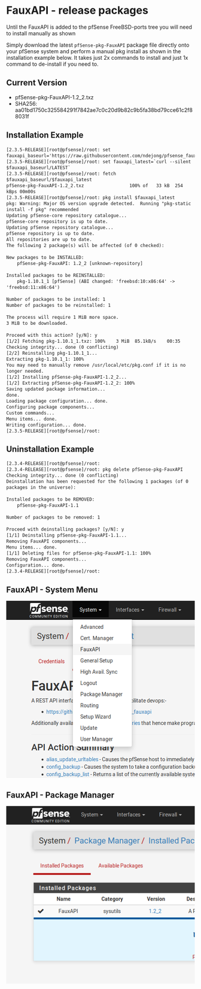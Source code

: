# FauxAPI - release packages

Until the FauxAPI is added to the pfSense FreeBSD-ports tree you will need to 
install manually as shown

Simply download the latest `pfSense-pkg-FauxAPI` package file directly onto 
your pfSense system and perform a manual pkg install as shown in the
installation example below.  It takes just 2x commands to install and just 1x
command to de-install if you need to.

## Current Version
 - pfSense-pkg-FauxAPI-1.2_2.txz
 - SHA256: aa01bd1750c325584291f7842ae7c0c20d9b82c9b5fa38bd79cce61c2f88031f

## Installation Example
```
[2.3.5-RELEASE][root@pfsense]/root: set fauxapi_baseurl='https://raw.githubusercontent.com/ndejong/pfsense_fauxapi/master/package'
[2.3.5-RELEASE][root@pfsense]/root: set fauxapi_latest=`curl --silent $fauxapi_baseurl/LATEST`
[2.3.5-RELEASE][root@pfsense]/root: fetch $fauxapi_baseurl/$fauxapi_latest
pfSense-pkg-FauxAPI-1.2_2.txz                 100% of   33 kB  254 kBps 00m00s
[2.3.5-RELEASE][root@pfsense]/root: pkg install $fauxapi_latest
pkg: Warning: Major OS version upgrade detected.  Running "pkg-static install -f pkg" recommended
Updating pfSense-core repository catalogue...
pfSense-core repository is up to date.
Updating pfSense repository catalogue...
pfSense repository is up to date.
All repositories are up to date.
The following 2 package(s) will be affected (of 0 checked):

New packages to be INSTALLED:
	pfSense-pkg-FauxAPI: 1.2_2 [unknown-repository]

Installed packages to be REINSTALLED:
	pkg-1.10.1_1 [pfSense] (ABI changed: 'freebsd:10:x86:64' -> 'freebsd:11:x86:64')

Number of packages to be installed: 1
Number of packages to be reinstalled: 1

The process will require 1 MiB more space.
3 MiB to be downloaded.

Proceed with this action? [y/N]: y
[1/2] Fetching pkg-1.10.1_1.txz: 100%    3 MiB  85.1kB/s    00:35    
Checking integrity... done (0 conflicting)
[2/2] Reinstalling pkg-1.10.1_1...
Extracting pkg-1.10.1_1: 100%
You may need to manually remove /usr/local/etc/pkg.conf if it is no longer needed.
[1/2] Installing pfSense-pkg-FauxAPI-1.2_2...
[1/2] Extracting pfSense-pkg-FauxAPI-1.2_2: 100%
Saving updated package information...
done.
Loading package configuration... done.
Configuring package components...
Custom commands...
Menu items... done.
Writing configuration... done.
[2.3.5-RELEASE][root@pfsense]/root:
```

## Uninstallation Example
```
[2.3.4-RELEASE][root@pfsense]/root: 
[2.3.4-RELEASE][root@pfsense]/root: pkg delete pfSense-pkg-FauxAPI
Checking integrity... done (0 conflicting)
Deinstallation has been requested for the following 1 packages (of 0 packages in the universe):

Installed packages to be REMOVED:
	pfSense-pkg-FauxAPI-1.1

Number of packages to be removed: 1

Proceed with deinstalling packages? [y/N]: y
[1/1] Deinstalling pfSense-pkg-FauxAPI-1.1...
Removing FauxAPI components...
Menu items... done.
[1/1] Deleting files for pfSense-pkg-FauxAPI-1.1: 100%
Removing FauxAPI components...
Configuration... done.
[2.3.4-RELEASE][root@pfsense]/root: 
```

## FauxAPI - System Menu
![alt text](README-menu-screenshot-01.png "menu-screenshot")

## FauxAPI - Package Manager
![alt text](README-menu-screenshot-02.png "packages-screenshot")
